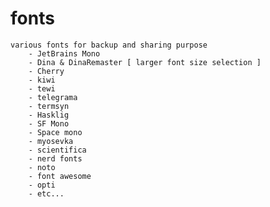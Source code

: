 # fonts
    
    various fonts for backup and sharing purpose
        - JetBrains Mono
        - Dina & DinaRemaster [ larger font size selection ]
        - Cherry
        - kiwi
        - tewi
        - telegrama
        - termsyn
        - Hasklig
        - SF Mono
        - Space mono
        - myosevka
        - scientifica
        - nerd fonts
        - noto
        - font awesome
        - opti
        - etc...

